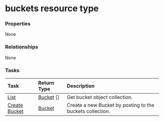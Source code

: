 # buckets resource type



### Properties
None

### Relationships
None


### Tasks

| Task		   | Return Type	|Description|
|:---------------|:--------|:----------|
|[List](../api/bucket_list.md) | [Bucket](bucket.md) [] |Get bucket object collection. |
|[Create Bucket](../api/bucket_post_buckets.md) |[Bucket](bucket.md)| Create a new Bucket by posting to the buckets collection.|

<!-- uuid: e1851f51-f887-4632-9662-e3117b05ed71
2015-10-16 10:07:45 UTC -->
<!-- {
  "type": "#page.annotation",
  "description": "buckets resource",
  "keywords": "",
  "section": "documentation",
  "tocPath": ""
}-->